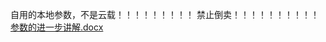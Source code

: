 自用的本地参数，不是云载！！！！！！！！！
禁止倒卖！！！！！！！！！！
[参数的进一步讲解.docx](https://github.com/XiaoLin1314520/ziyong/files/10887024/default.docx)
